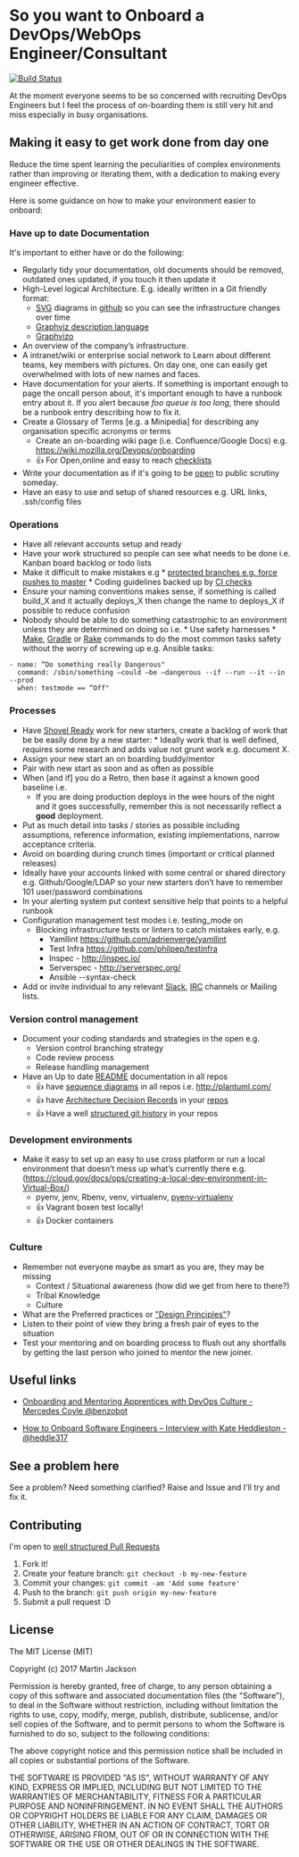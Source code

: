 # So you want to Onboard a DevOps/WebOps Engineer/Consultant

[![Build Status](https://travis-ci.org/actionjack/so-you-want-to-onboard-a-devops-engineer.svg?branch=master)](https://travis-ci.org/actionjack/so-you-want-to-onboard-a-devops-engineer)

At the moment everyone seems to be so concerned with recruiting DevOps Engineers but I feel the process of on-boarding them is still very hit and miss especially in busy organisations.

## Making it easy to get work done from day one

Reduce the time spent learning the peculiarities of complex environments rather than improving or iterating them, with a dedication to making every engineer effective.

Here is some guidance on how to make your environment easier to onboard:

### Have up to date Documentation

It's important to either have or do the following:

* Regularly tidy your documentation, old documents should be removed, outdated ones updated, if you touch it then update it
* High-Level logical Architecture. E.g. ideally written in a Git friendly format:
	* [SVG](https://en.wikipedia.org/wiki/Scalable_Vector_Graphics) diagrams in [github](https://github.com/blog/1902-svg-viewing-diffing) so you can see the infrastructure changes over time
	* [Graphviz description language](http://www.graphviz.org/content/dot-language)
	* [Graphvizo](http://gravizo.com/)
* An overview of the company’s infrastructure.
* A intranet/wiki or enterprise social network to Learn about different teams, key members with pictures. On day one, one can easily get overwhelmed with lots of new names and faces.
* Have documentation for your alerts. If something is important enough to page the oncall person about, it's important enough to have a runbook entry about it. If you alert because _foo queue is too long_, there should be a runbook entry describing how to fix it.
* Create a Glossary of Terms [e.g. a Minipedia] for describing any organisation specific acronyms or terms
   * Create an on-boarding wiki page (i.e. Confluence/Google Docs) e.g. https://wiki.mozilla.org/Devops/onboarding
   * :+1: For Open,online and easy to reach [checklists](https://github.com/annahsebok/onboarding-documents-1/blob/master/Checklists/team-based-checklists/devops-new-hire-checklist.md)
* Write your documentation as if it's going to be [open](https://www.gov.uk/design-principles#tenth) to public scrutiny someday.
* Have an easy to use and setup of shared resources e.g. URL links, .ssh/config files

### Operations

* Have all relevant accounts setup and ready
* Have your work structured so people can see what needs to be done i.e. Kanban board backlog or todo lists
* Make it difficult to make mistakes e.g
        * [protected branches e.g. force pushes to master](https://github.com/blog/2051-protected-branches-and-required-status-checks)
        * Coding guidelines backed up by [CI checks](https://stickler-ci.com/)
* Ensure your naming conventions makes sense, if something is called build_X and it actually deploys_X then change the name to deploys_X if possible to reduce confusion
* Nobody should be able to do something catastrophic to an environment unless they are determined on doing so i.e.
        * Use safety harnesses
                * [Make](https://www.gnu.org/software/make/), [Gradle](https://gradle.org/) or [Rake](https://ruby.github.io/rake/) commands to do the most common tasks safety without the worry of screwing up e.g. Ansible tasks:

```
- name: “Do something really Dangerous"
  command: /sbin/something —could —be —dangerous --if --run --it --in --prod
  when: testmode == “Off"
```

### Processes

* Have [Shovel Ready](https://en.wikipedia.org/wiki/Shovel_ready) work for new starters, create a backlog of work that be be easily done by a new starter:
        * Ideally work that is well defined, requires some research and adds value not grunt work e.g. document X.
* Assign your new start an on boarding buddy/mentor
* Pair with new start as soon and as often as possible
* When [and if] you do a Retro, then base it against a known good baseline i.e.
	* If you are doing production deploys in the wee hours of the night and it goes successfully, remember this is not necessarily reflect a **good** deployment.
* Put as much detail into tasks / stories as possible including assumptions, reference information, existing implementations, narrow acceptance criteria.
* Avoid on boarding during crunch times (important or critical planned releases)
* Ideally have your accounts linked with some central or shared directory e.g. Github/Google/LDAP so your new starters don’t have to remember 101 user/password combinations
* In your alerting system put context sensitive help that points to a helpful runbook
* Configuration management test modes i.e. testing_mode on
	* Blocking infrastructure tests or linters to catch mistakes early, e.g.
		* Yamllint https://github.com/adrienverge/yamllint
		* Test Infra https://github.com/philpep/testinfra
		* Inspec - http://inspec.io/
		* Serverspec - http://serverspec.org/
		* Ansible --syntax-check
* Add or invite individual to any relevant [Slack](https://slack.com/), [IRC](https://en.wikipedia.org/wiki/Internet_Relay_Chat) channels or Mailing lists.

### Version control management

* Document your coding standards and strategies in the open e.g.
	* Version control branching strategy
	* Code review process
	* Release handling management
* Have an Up to date [README](https://thejunkland.com/blog/how-to-write-good-readme.html) documentation in all repos
    * :+1: have [sequence diagrams](https://en.wikipedia.org/wiki/Sequence_diagram) in all repos i.e. http://plantuml.com/
    * :+1: have [Architecture Decision Records](http://thinkrelevance.com/blog/2011/11/15/documenting-architecture-decisions) in your [repos](https://github.com/npryce/adr-tools)
    * :+1: Have a well [structured git history](http://www.annashipman.co.uk/jfdi/good-pull-requests.html) in your repos

### Development environments

* Make it easy to set up an easy to use cross platform or run a local environment that doesn’t mess up what’s currently there e.g. (https://cloud.gov/docs/ops/creating-a-local-dev-environment-in-Virtual-Box/)
    * pyenv, jenv, Rbenv, venv, virtualenv, [pyenv-virtualenv](https://github.com/pyenv/pyenv-virtualenv)
    * :+1: Vagrant boxen test locally!
    * :+1: Docker containers

### Culture

* Remember not everyone maybe as smart as you are, they may be missing
    * Context / Situational awareness (how did we get from here to there?)
    * Tribal Knowledge
    * Culture
* What are the Preferred practices or ["Design Principles"](https://www.gov.uk/design-principles)?
* Listen to their point of view they bring a fresh pair of eyes to the situation
* Test your mentoring and on boarding process to flush out any shortfalls by getting the last person who joined to mentor the new joiner.

## Useful links
* [Onboarding and Mentoring Apprentices with DevOps Culture - Mercedes Coyle @benzobot](https://vimeo.com/115484860)

* [How to Onboard Software Engineers – Interview with Kate Heddleston - @heddle317](http://blog.fogcreek.com/how-to-onboard-software-engineers-interview-with-kate-heddleston/)

## See a problem here

See a problem? Need something clarified? Raise and Issue and I'll try and fix it.

## Contributing

I'm open to [well structured Pull Requests](http://www.annashipman.co.uk/jfdi/good-pull-requests.html)

1. Fork it!
2. Create your feature branch: `git checkout -b my-new-feature`
3. Commit your changes: `git commit -am 'Add some feature'`
4. Push to the branch: `git push origin my-new-feature`
5. Submit a pull request :D

## License

The MIT License (MIT)

Copyright (c) 2017 Martin Jackson

Permission is hereby granted, free of charge, to any person obtaining a copy of this software and associated documentation files (the "Software"), to deal in the Software without restriction, including without limitation the rights to use, copy, modify, merge, publish, distribute, sublicense, and/or sell copies of the Software, and to permit persons to whom the Software is furnished to do so, subject to the following conditions:

The above copyright notice and this permission notice shall be included in all copies or substantial portions of the Software.

THE SOFTWARE IS PROVIDED "AS IS", WITHOUT WARRANTY OF ANY KIND, EXPRESS OR IMPLIED, INCLUDING BUT NOT LIMITED TO THE WARRANTIES OF MERCHANTABILITY, FITNESS FOR A PARTICULAR PURPOSE AND NONINFRINGEMENT. IN NO EVENT SHALL THE AUTHORS OR COPYRIGHT HOLDERS BE LIABLE FOR ANY CLAIM, DAMAGES OR OTHER LIABILITY, WHETHER IN AN ACTION OF CONTRACT, TORT OR OTHERWISE, ARISING FROM, OUT OF OR IN CONNECTION WITH THE SOFTWARE OR THE USE OR OTHER DEALINGS IN THE SOFTWARE.
